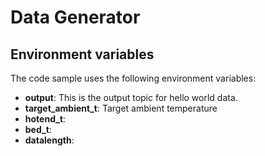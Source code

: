 # Data Generator



## Environment variables

The code sample uses the following environment variables:

- **output**: This is the output topic for hello world data.
- **target_ambient_t**: Target ambient temperature
- **hotend_t**:
- **bed_t**:
- **datalength**: 
